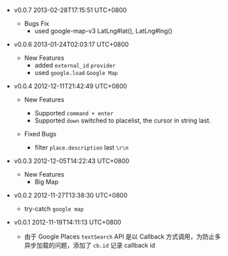 * v0.0.7 2013-02-28T17:15:51 UTC+0800
  - Bugs Fix
    * used google-map-v3 LatLng#lat(), LatLng#lng()

* v0.0.6 2013-01-24T02:03:17 UTC+0800
  - New Features
    * added `external_id` `provider`
    * used `google.load` `Google Map`

* v0.0.4 2012-12-11T21:42:49 UTC+0800
  - New Features
    * Supported `command + enter`
    * Supported `down` switched to placelist, the cursor in string last.

  - Fixed Bugs
    * filter `place.description` last `\r\n`

* v0.0.3 2012-12-05T14:22:43 UTC+0800
  - New Features
    * Big Map

* v0.0.2 2012-11-27T13:38:30 UTC+0800
  * try-catch `google map`

* v0.0.1 2012-11-19T14:11:13 UTC+0800
  * 由于 Google Places `textSearch` API 是以 Callback
    方式调用，为防止多异步加载的问题，添加了 `cb.id` 记录 callback id
